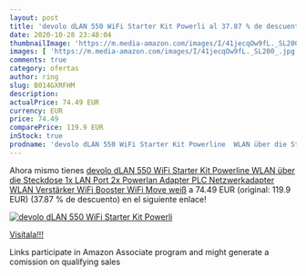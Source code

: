 ```yaml
---
layout: post
title: 'devolo dLAN 550 WiFi Starter Kit Powerli al 37.87 % de descuento'
date: 2020-10-28 23:48:04
thumbnailImage: 'https://m.media-amazon.com/images/I/41jecqOw9fL._SL200_.jpg'
images: [ 'https://m.media-amazon.com/images/I/41jecqOw9fL._SL200_.jpg' ]
comments: true
category: ofertas
author: ring
slug: B014GXRFHM
description:
actualPrice: 74.49 EUR
currency: EUR
price: 74.49
comparePrice: 119.9 EUR
inStock: true
prodname: 'devolo dLAN 550 WiFi Starter Kit Powerline  WLAN über die Steckdose  1x LAN Port  2x Powerlan Adapter  PLC Netzwerkadapter  WLAN Verstärker  WiFi Booster  WiFi Move  weiß'
---
```


Ahora mismo tienes [devolo dLAN 550 WiFi Starter Kit Powerline  WLAN über die Steckdose  1x LAN Port  2x Powerlan Adapter  PLC Netzwerkadapter  WLAN Verstärker  WiFi Booster  WiFi Move  weiß](https://www.amazon.de/dp/B014GXRFHM/?tag=tolees0ca-21) a 74.49 EUR (original: 119.9 EUR) (37.87 %  de descuento) en el siguiente enlace!

[![devolo dLAN 550 WiFi Starter Kit Powerli](https://m.media-amazon.com/images/I/41jecqOw9fL._SL200_.jpg)](https://www.amazon.de/dp/B014GXRFHM/?tag=tolees0ca-21)

[Visítala!!!](https://www.amazon.de/dp/B014GXRFHM/?tag=tolees0ca-21)

Links participate in Amazon Associate program and might generate a comission on qualifying sales
